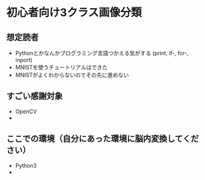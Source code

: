 初心者向け3クラス画像分類
====
## 想定読者
 - Pythonとかなんかプログラミング言語つかえる気がする (print, if-, for-, inport)
 - MNISTを使うチュートリアルはできた
 - MNISTがよくわからないのでその先に進めない


## すごい感謝対象
 - OpenCV
 - 

## ここでの環境（自分にあった環境に脳内変換してください）
 - Python3
 - 
